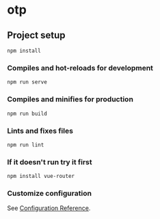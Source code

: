 # otp

## Project setup
```
npm install
```

### Compiles and hot-reloads for development
```
npm run serve
```

### Compiles and minifies for production
```
npm run build
```

### Lints and fixes files
```
npm run lint
```
### If it doesn't run try it first 
```
npm install vue-router
```

### Customize configuration
See [Configuration Reference](https://cli.vuejs.org/config/).
